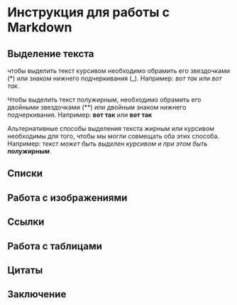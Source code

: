 # Инструкция для работы с Markdown

## Выделение текста

чтобы выделить текст курсивом необходимо обрамить его звездочками (*) или знаком нижнего подчеркивания (_). Например: *вот так* или _вот так_.

Чтобы выделить текст полужирным, необходимо обрамить его двойными звездочками (**) или двойным знаком нижнего подчеркивания. Например: **вот так** или __вот так__

Альтернативные способы выделения текста жирным или курсивом необходимы для того, чтобы мы могли совмещать оба этих способа. Например: _текст может быть выделен курсивом и при этом быть **полужирным**_. 

## Списки

## Работа с изображениями

## Ссылки

## Работа с таблицами

## Цитаты

## Заключение
